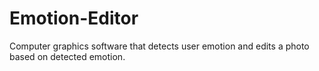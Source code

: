 # Emotion-Editor

Computer graphics software that detects user emotion and edits a photo based on detected emotion. 
